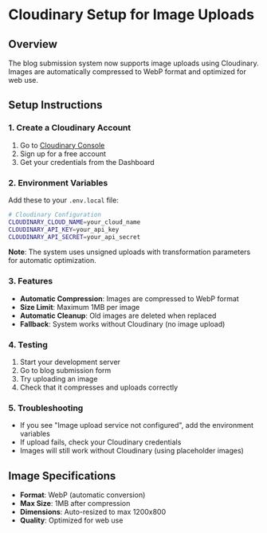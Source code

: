 # Cloudinary Setup for Image Uploads

## Overview
The blog submission system now supports image uploads using Cloudinary. Images are automatically compressed to WebP format and optimized for web use.

## Setup Instructions

### 1. Create a Cloudinary Account
1. Go to [Cloudinary Console](https://cloudinary.com/console)
2. Sign up for a free account
3. Get your credentials from the Dashboard

### 2. Environment Variables
Add these to your `.env.local` file:

```bash
# Cloudinary Configuration
CLOUDINARY_CLOUD_NAME=your_cloud_name
CLOUDINARY_API_KEY=your_api_key
CLOUDINARY_API_SECRET=your_api_secret
```

**Note**: The system uses unsigned uploads with transformation parameters for automatic optimization.

### 3. Features
- **Automatic Compression**: Images are compressed to WebP format
- **Size Limit**: Maximum 1MB per image
- **Automatic Cleanup**: Old images are deleted when replaced
- **Fallback**: System works without Cloudinary (no image upload)

### 4. Testing
1. Start your development server
2. Go to blog submission form
3. Try uploading an image
4. Check that it compresses and uploads correctly

### 5. Troubleshooting
- If you see "Image upload service not configured", add the environment variables
- If upload fails, check your Cloudinary credentials
- Images will still work without Cloudinary (using placeholder images)

## Image Specifications
- **Format**: WebP (automatic conversion)
- **Max Size**: 1MB after compression
- **Dimensions**: Auto-resized to max 1200x800
- **Quality**: Optimized for web use 
